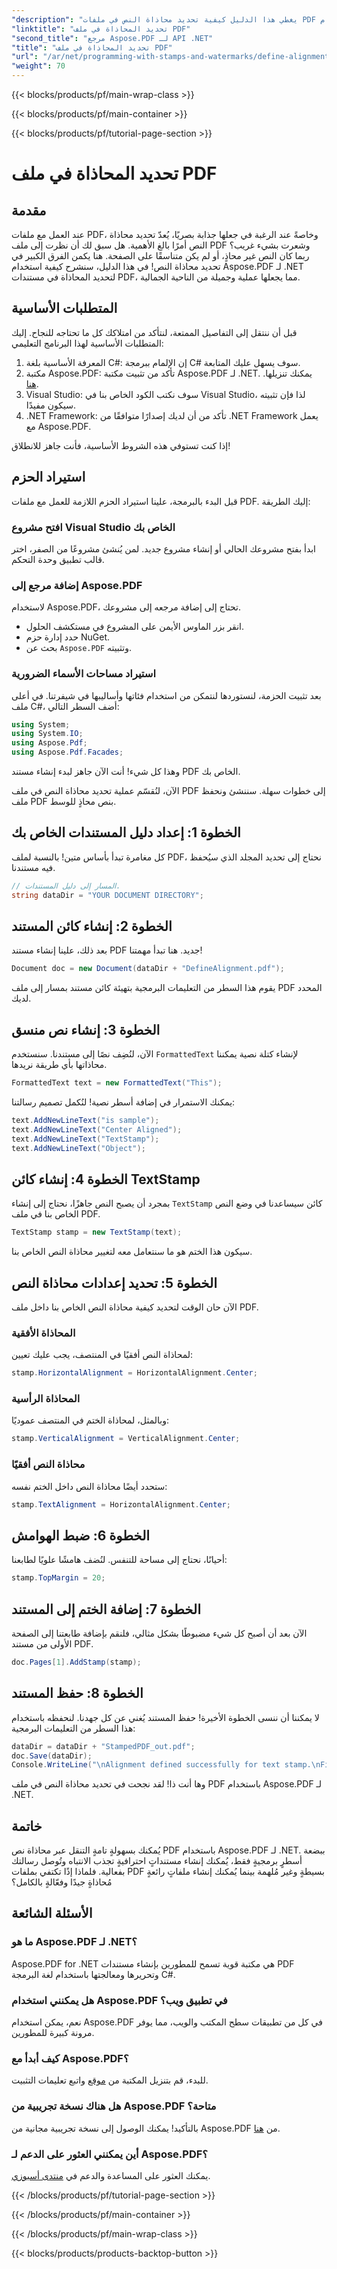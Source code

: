 ```yaml
---
"description": "يغطي هذا الدليل كيفية تحديد محاذاة النص في ملفات PDF باستخدام Aspose.PDF لـ .NET، مع برنامج تعليمي خطوة بخطوة."
"linktitle": "تحديد المحاذاة في ملف PDF"
"second_title": "مرجع Aspose.PDF لـ API .NET"
"title": "تحديد المحاذاة في ملف PDF"
"url": "/ar/net/programming-with-stamps-and-watermarks/define-alignment/"
"weight": 70
---
```


{{< blocks/products/pf/main-wrap-class >}}

{{< blocks/products/pf/main-container >}}

{{< blocks/products/pf/tutorial-page-section >}}

# تحديد المحاذاة في ملف PDF

## مقدمة

عند العمل مع ملفات PDF، وخاصةً عند الرغبة في جعلها جذابة بصريًا، يُعدّ تحديد محاذاة النص أمرًا بالغ الأهمية. هل سبق لك أن نظرت إلى ملف PDF وشعرت بشيء غريب؟ ربما كان النص غير محاذٍ، أو لم يكن متناسقًا على الصفحة. هنا يكمن الفرق الكبير في تحديد محاذاة النص! في هذا الدليل، سنشرح كيفية استخدام Aspose.PDF لـ .NET لتحديد المحاذاة في مستندات PDF، مما يجعلها عملية وجميلة من الناحية الجمالية.

## المتطلبات الأساسية

قبل أن ننتقل إلى التفاصيل الممتعة، لنتأكد من امتلاكك كل ما تحتاجه للنجاح. إليك المتطلبات الأساسية لهذا البرنامج التعليمي:

1. المعرفة الأساسية بلغة C#: إن الإلمام ببرمجة C# سوف يسهل عليك المتابعة.
2. مكتبة Aspose.PDF: تأكد من تثبيت مكتبة Aspose.PDF لـ .NET. يمكنك تنزيلها. [هنا](https://releases.aspose.com/pdf/net/).
3. Visual Studio: سوف نكتب الكود الخاص بنا في Visual Studio، لذا فإن تثبيته سيكون مفيدًا.
4. .NET Framework: تأكد من أن لديك إصدارًا متوافقًا من .NET Framework يعمل مع Aspose.PDF.

إذا كنت تستوفي هذه الشروط الأساسية، فأنت جاهز للانطلاق!

## استيراد الحزم

قبل البدء بالبرمجة، علينا استيراد الحزم اللازمة للعمل مع ملفات PDF. إليك الطريقة:

### افتح مشروع Visual Studio الخاص بك

ابدأ بفتح مشروعك الحالي أو إنشاء مشروع جديد. لمن يُنشئ مشروعًا من الصفر، اختر قالب تطبيق وحدة التحكم.

### إضافة مرجع إلى Aspose.PDF

لاستخدام Aspose.PDF، تحتاج إلى إضافة مرجعه إلى مشروعك. 

- انقر بزر الماوس الأيمن على المشروع في مستكشف الحلول.
- حدد إدارة حزم NuGet.
- بحث عن `Aspose.PDF` وتثبيته.

### استيراد مساحات الأسماء الضرورية

بعد تثبيت الحزمة، لنستوردها لنتمكن من استخدام فئاتها وأساليبها في شيفرتنا. في أعلى ملف C#، أضف السطر التالي:

```csharp
using System;
using System.IO;
using Aspose.Pdf;
using Aspose.Pdf.Facades;
```

وهذا كل شيء! أنت الآن جاهز لبدء إنشاء مستند PDF الخاص بك.

الآن، لنُقسّم عملية تحديد محاذاة النص في ملف PDF إلى خطوات سهلة. سننشئ ونحفظ ملف PDF بنص محاذٍ للوسط.

## الخطوة 1: إعداد دليل المستندات الخاص بك

كل مغامرة تبدأ بأساس متين! بالنسبة لملف PDF، نحتاج إلى تحديد المجلد الذي سيُحفظ فيه مستندنا.

```csharp
// المسار إلى دليل المستندات.
string dataDir = "YOUR DOCUMENT DIRECTORY";
```

## الخطوة 2: إنشاء كائن المستند

بعد ذلك، علينا إنشاء مستند PDF جديد. هنا تبدأ مهمتنا!

```csharp
Document doc = new Document(dataDir + "DefineAlignment.pdf");
```

يقوم هذا السطر من التعليمات البرمجية بتهيئة كائن مستند بمسار إلى ملف PDF المحدد لديك.

## الخطوة 3: إنشاء نص منسق

الآن، لنُضِف نصًا إلى مستندنا. سنستخدم `FormattedText` لإنشاء كتلة نصية يمكننا محاذاتها بأي طريقة نريدها.

```csharp
FormattedText text = new FormattedText("This");
```

يمكنك الاستمرار في إضافة أسطر نصية! لنُكمل تصميم رسالتنا:

```csharp
text.AddNewLineText("is sample");
text.AddNewLineText("Center Aligned");
text.AddNewLineText("TextStamp");
text.AddNewLineText("Object");
```

## الخطوة 4: إنشاء كائن TextStamp

بمجرد أن يصبح النص جاهزًا، نحتاج إلى إنشاء `TextStamp` كائن سيساعدنا في وضع النص الخاص بنا في ملف PDF.

```csharp
TextStamp stamp = new TextStamp(text);
```

سيكون هذا الختم هو ما سنتعامل معه لتغيير محاذاة النص الخاص بنا.

## الخطوة 5: تحديد إعدادات محاذاة النص

الآن حان الوقت لتحديد كيفية محاذاة النص الخاص بنا داخل ملف PDF.

### المحاذاة الأفقية

لمحاذاة النص أفقيًا في المنتصف، يجب عليك تعيين:

```csharp
stamp.HorizontalAlignment = HorizontalAlignment.Center;
```

### المحاذاة الرأسية

وبالمثل، لمحاذاة الختم في المنتصف عموديًا:

```csharp
stamp.VerticalAlignment = VerticalAlignment.Center;
```

### محاذاة النص أفقيًا

ستحدد أيضًا محاذاة النص داخل الختم نفسه:

```csharp
stamp.TextAlignment = HorizontalAlignment.Center;
```

## الخطوة 6: ضبط الهوامش

أحيانًا، نحتاج إلى مساحة للتنفس. لنُضف هامشًا علويًا لطابعنا:

```csharp
stamp.TopMargin = 20;
```

## الخطوة 7: إضافة الختم إلى المستند

الآن بعد أن أصبح كل شيء مضبوطًا بشكل مثالي، فلنقم بإضافة طابعتنا إلى الصفحة الأولى من مستند PDF.

```csharp
doc.Pages[1].AddStamp(stamp);
```

## الخطوة 8: حفظ المستند

لا يمكننا أن ننسى الخطوة الأخيرة! حفظ المستند يُغني عن كل جهدنا. لنحفظه باستخدام هذا السطر من التعليمات البرمجية:

```csharp
dataDir = dataDir + "StampedPDF_out.pdf";
doc.Save(dataDir);
Console.WriteLine("\nAlignment defined successfully for text stamp.\nFile saved at " + dataDir);
```

وها أنت ذا! لقد نجحت في تحديد محاذاة النص في ملف PDF باستخدام Aspose.PDF لـ .NET.

## خاتمة

يُمكنك بسهولةٍ تامةٍ التنقل عبر محاذاة نص PDF باستخدام Aspose.PDF لـ .NET. ببضعة أسطرٍ برمجيةٍ فقط، يُمكنك إنشاء مستنداتٍ احترافيةٍ تجذب الانتباه وتُوصل رسالتك بفعالية. فلماذا إذًا تكتفي بملفات PDF بسيطةٍ وغير مُلهمة بينما يُمكنك إنشاء ملفاتٍ رائعةٍ مُحاذاةٍ جيدًا وفعّالةٍ بالكامل؟ 

## الأسئلة الشائعة

### ما هو Aspose.PDF لـ .NET؟  
Aspose.PDF for .NET هي مكتبة قوية تسمح للمطورين بإنشاء مستندات PDF وتحريرها ومعالجتها باستخدام لغة البرمجة C#.

### هل يمكنني استخدام Aspose.PDF في تطبيق ويب؟  
نعم، يمكن استخدام Aspose.PDF في كل من تطبيقات سطح المكتب والويب، مما يوفر مرونة كبيرة للمطورين.

### كيف أبدأ مع Aspose.PDF؟  
للبدء، قم بتنزيل المكتبة من [موقع](https://releases.aspose.com/pdf/net/) واتبع تعليمات التثبيت.

### هل هناك نسخة تجريبية من Aspose.PDF متاحة؟  
بالتأكيد! يمكنك الوصول إلى نسخة تجريبية مجانية من Aspose.PDF من [هنا](https://releases.aspose.com/).

### أين يمكنني العثور على الدعم لـ Aspose.PDF؟  
يمكنك العثور على المساعدة والدعم في [منتدى أسبوزي](https://forum.aspose.com/c/pdf/10).

{{< /blocks/products/pf/tutorial-page-section >}}

{{< /blocks/products/pf/main-container >}}

{{< /blocks/products/pf/main-wrap-class >}}

{{< blocks/products/products-backtop-button >}}